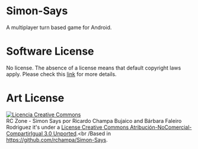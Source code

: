 Simon-Says
==========

A multiplayer turn based game for Android.


Software  License
=================

No license. The absence of a license means that default copyright laws apply.
Please check this [link](http://choosealicense.com/no-license/ "Title") for more details.


Art License
===========

<a rel="license" href="http://creativecommons.org/licenses/by-nc-sa/3.0/deed.es_CO"><img alt="Licencia Creative Commons" style="border-width:0" src="http://i.creativecommons.org/l/by-nc-sa/3.0/88x31.png" /></a><br /><span xmlns:dct="http://purl.org/dc/terms/" property="dct:title">RC Zone - Simon Says</span> por <span xmlns:cc="http://creativecommons.org/ns#" property="cc:attributionName">Ricardo Champa Bujaico and Bárbara Faleiro Rodriguez</span> it's under a <a rel="license" href="http://creativecommons.org/licenses/by-nc-sa/3.0/deed.es_CO">License Creative Commons Atribución-NoComercial-CompartirIgual 3.0 Unported</a>.<br /Based in <a xmlns:dct="http://purl.org/dc/terms/" href="https://github.com/rchampa/Simon-Says" rel="dct:source">https://github.com/rchampa/Simon-Says</a>.
